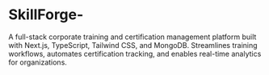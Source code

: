 # SkillForge-
A full-stack corporate training and certification management platform built with Next.js, TypeScript, Tailwind CSS, and MongoDB. Streamlines training workflows, automates certification tracking, and enables real-time analytics for organizations.
